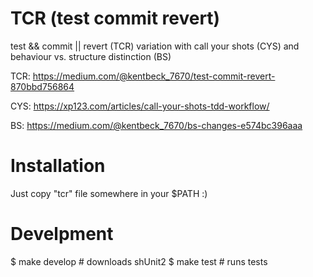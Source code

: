 # TCR (test commit revert)

test && commit || revert (TCR) variation with call your shots (CYS) and behaviour vs. structure distinction (BS)

TCR: https://medium.com/@kentbeck_7670/test-commit-revert-870bbd756864

CYS: https://xp123.com/articles/call-your-shots-tdd-workflow/

BS: https://medium.com/@kentbeck_7670/bs-changes-e574bc396aaa


# Installation

Just copy "tcr" file somewhere in your $PATH :)

# Develpment

$ make develop  # downloads shUnit2
$ make test     # runs tests
